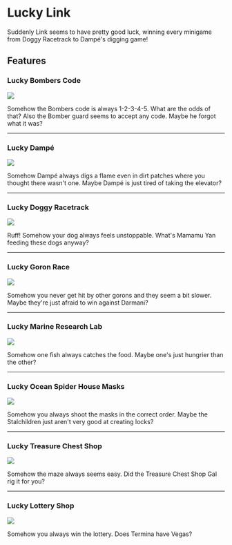 # Lucky Link

Suddenly Link seems to have pretty good luck, winning every minigame from Doggy Racetrack to Dampé's digging game!

## Features
### Lucky Bombers Code
![](https://github.com/magemods/mm-lucky-link/blob/main/thunderstore_package/images/lucky-bombers.jpg?raw=true)

Somehow the Bombers code is always 1-2-3-4-5. What are the odds of that? Also the Bomber guard seems to accept any code. Maybe he forgot what it was?

---

### Lucky Dampé
![](https://github.com/magemods/mm-lucky-link/blob/main/thunderstore_package/images/lucky-dampe.jpg?raw=true)

Somehow Dampé always digs a flame even in dirt patches where you thought there wasn't one. Maybe Dampé is just tired of taking the elevator?

---

### Lucky Doggy Racetrack
![](https://github.com/magemods/mm-lucky-link/blob/main/thunderstore_package/images/lucky-dog-race.jpg?raw=true)

Ruff! Somehow your dog always feels unstoppable. What's Mamamu Yan feeding these dogs anyway?

---

### Lucky Goron Race
![](https://github.com/magemods/mm-lucky-link/blob/main/thunderstore_package/images/lucky-goron-race.jpg?raw=true)

Somehow you never get hit by other gorons and they seem a bit slower. Maybe they're just afraid to win against Darmani?

---

### Lucky Marine Research Lab
![](https://github.com/magemods/mm-lucky-link/blob/main/thunderstore_package/images/lucky-fish2.jpg?raw=true)

Somehow one fish always catches the food. Maybe one's just hungrier than the other?

---

### Lucky Ocean Spider House Masks
![](https://github.com/magemods/mm-lucky-link/blob/main/thunderstore_package/images/lucky-spider-house.jpg?raw=true)

Somehow you always shoot the masks in the correct order. Maybe the Stalchildren just aren't very good at creating locks?

---

### Lucky Treasure Chest Shop
![](https://github.com/magemods/mm-lucky-link/blob/main/thunderstore_package/images/lucky-chest-game.jpg?raw=true)

Somehow the maze always seems easy. Did the Treasure Chest Shop Gal rig it for you?

---

### Lucky Lottery Shop
![](https://github.com/magemods/mm-lucky-link/blob/main/thunderstore_package/images/lucky-lottery.jpg?raw=true)

Somehow you always win the lottery. Does Termina have Vegas?
